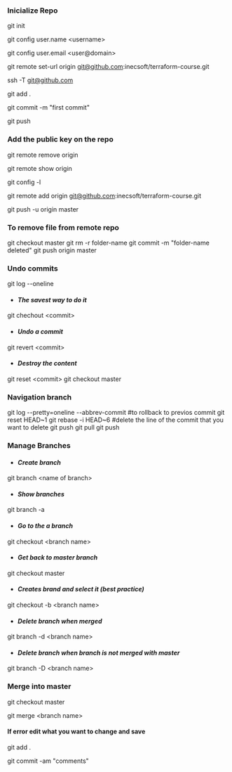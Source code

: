 ### __Inicialize Repo__
git init

git config user.name \<username\>

git config user.email \<user@domain\>

git remote set-url origin git@github.com:inecsoft/terraform-course.git

ssh -T git@github.com

git add .

git commit -m "first commit"

git push

### __Add the public key on the repo__
git remote remove origin

git remote show origin

git config -l

git remote add origin git@github.com:inecsoft/terraform-course.git

git push -u origin master

### __To remove file from remote repo__
git checkout master
git rm -r folder-name
git commit -m "folder-name deleted"
git push origin master

### __Undo commits__
git log --oneline
* #### _The savest way to do it_
git chechout \<commit\>
* #### _Undo a commit_
git revert \<commit\>
* #### _Destroy the content_
git reset \<commit\>
git checkout master

### __Navigation branch__
git log --pretty=oneline --abbrev-commit
#to rollback to previos commit 
git reset HEAD~1
git rebase -i HEAD~6
#delete the line of the commit that you want to delete
git push
git pull
git push

### __Manage Branches__
* #### _Create branch_
git branch \<name of branch\>
* #### _Show branches_
git branch -a
* #### _Go to the a branch_
git checkout \<branch name\>
* #### _Get back to master branch_
git checkout master
* #### _Creates brand and select it (best practice)_
git checkout -b \<branch name\>
* #### _Delete branch when merged_
git branch -d \<branch name\>
* #### _Delete branch when branch is not merged with master_
git branch -D \<branch name\>

### __Merge into master__
git checkout master

git merge \<branch name\>
#### If error edit what you want to change and save
git add .

git commit -am "comments"

